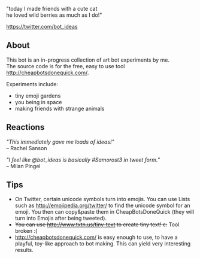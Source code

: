 "today I made friends with a cute cat  
he loved wild berries as much as I do!"

https://twitter.com/bot_ideas 

## About
This bot is an in-progress collection of art bot experiments by me.  
The source code is for the free, easy to use tool http://cheapbotsdonequick.com/.

Experiments include:
- tiny emoji gardens
- you being in space
- making friends with strange animals

## Reactions
*"This immediately gave me loads of ideas!"*  
– Rachel Sanson
  
*"I feel like @bot_ideas is basically #Samorost3 in tweet form."*  
– Milan Pingel

## Tips
- On Twitter, certain unicode symbols turn into emojis. You can use Lists such as http://emojipedia.org/twitter/ to find the unicode symbol for an emoji. You then can copy&paste them in CheapBotsDoneQuick (they will turn into Emojis after being tweeted).
- ~~You can use http://www.txtn.us/tiny-text to create tiny text! c:~~ Tool broken :(
- http://cheapbotsdonequick.com/ is easy enough to use, to have a playful, toy-like approach to bot making. This can yield very interesting results.
